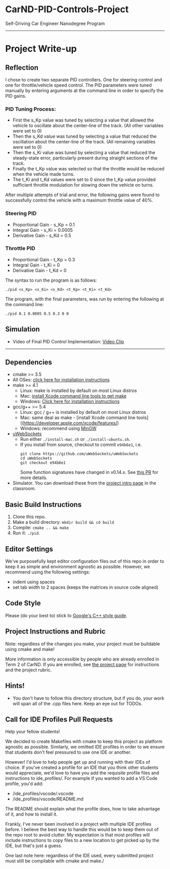 # CarND-PID-Controls-Project
Self-Driving Car Engineer Nanodegree Program

---

# Project Write-up

## Reflection

I chose to create two separate PID controllers. One for steering control and one for throttle/vehicle speed control.
The PID parameters were tuned manually by entering arguments at the command line in order to specify the PID gains.

### PID Tuning Process:
* First the s_Kp value was tuned by selecting a value that allowed the vehicle to oscillate about the center-line of the track. (All other variables were set to 0)
* Then the s_Kd value was tuned by selecting a value that reduced the oscillation about the center-line of the track. (All remaining variables were set to 0)
* Then the s_Ki value was tuned by selecting a value that reduced the steady-state error, particularly present during straight sections of the track.
* Finally the t_Kp value was selected so that the throttle would be reduced when the vehicle made turns.
* The t_Ki and t_Kd values were set to 0 since the t_Kp value provided sufficient throttle modulation for slowing down the vehicle on turns.


After multiple attempts of trial and error, the following gains were found to successfully control the vehicle with a maximum throttle value of 40%.

### Steering PID
* Proportional Gain - s_Kp = 0.1
* Integral Gain - s_Ki = 0.0005
* Derivative Gain - s_Kd = 0.5

### Throttle PID
* Proportional Gain - t_Kp = 0.3
* Integral Gain - t_Ki = 0
* Derivative Gain - t_Kd = 0

The syntax to run the program is as follows:

`./pid <s_Kp> <s_Ki> <s_Kd> <t_Kp> <t_Ki> <t_Kd>`

The program, with the final parameters, was run by entering the following at the command line:

 `./pid 0.1 0.0005 0.5 0.3 0 0`

## Simulation

* Video of Final PID Control Implementation: [Video Clip](https://youtu.be/ieKBPLncI5U)

---
## Dependencies

* cmake >= 3.5
 * All OSes: [click here for installation instructions](https://cmake.org/install/)
* make >= 4.1
  * Linux: make is installed by default on most Linux distros
  * Mac: [install Xcode command line tools to get make](https://developer.apple.com/xcode/features/)
  * Windows: [Click here for installation instructions](http://gnuwin32.sourceforge.net/packages/make.htm)
* gcc/g++ >= 5.4
  * Linux: gcc / g++ is installed by default on most Linux distros
  * Mac: same deal as make - [install Xcode command line tools]((https://developer.apple.com/xcode/features/)
  * Windows: recommend using [MinGW](http://www.mingw.org/)
* [uWebSockets](https://github.com/uWebSockets/uWebSockets)
  * Run either `./install-mac.sh` or `./install-ubuntu.sh`.
  * If you install from source, checkout to commit `e94b6e1`, i.e.
    ```
    git clone https://github.com/uWebSockets/uWebSockets
    cd uWebSockets
    git checkout e94b6e1
    ```
    Some function signatures have changed in v0.14.x. See [this PR](https://github.com/udacity/CarND-MPC-Project/pull/3) for more details.
* Simulator. You can download these from the [project intro page](https://github.com/udacity/self-driving-car-sim/releases) in the classroom.

## Basic Build Instructions

1. Clone this repo.
2. Make a build directory: `mkdir build && cd build`
3. Compile: `cmake .. && make`
4. Run it: `./pid`.

## Editor Settings

We've purposefully kept editor configuration files out of this repo in order to
keep it as simple and environment agnostic as possible. However, we recommend
using the following settings:

* indent using spaces
* set tab width to 2 spaces (keeps the matrices in source code aligned)

## Code Style

Please (do your best to) stick to [Google's C++ style guide](https://google.github.io/styleguide/cppguide.html).

## Project Instructions and Rubric

Note: regardless of the changes you make, your project must be buildable using
cmake and make!

More information is only accessible by people who are already enrolled in Term 2
of CarND. If you are enrolled, see [the project page](https://classroom.udacity.com/nanodegrees/nd013/parts/40f38239-66b6-46ec-ae68-03afd8a601c8/modules/f1820894-8322-4bb3-81aa-b26b3c6dcbaf/lessons/e8235395-22dd-4b87-88e0-d108c5e5bbf4/concepts/6a4d8d42-6a04-4aa6-b284-1697c0fd6562)
for instructions and the project rubric.

## Hints!

* You don't have to follow this directory structure, but if you do, your work
  will span all of the .cpp files here. Keep an eye out for TODOs.

## Call for IDE Profiles Pull Requests

Help your fellow students!

We decided to create Makefiles with cmake to keep this project as platform
agnostic as possible. Similarly, we omitted IDE profiles in order to we ensure
that students don't feel pressured to use one IDE or another.

However! I'd love to help people get up and running with their IDEs of choice.
If you've created a profile for an IDE that you think other students would
appreciate, we'd love to have you add the requisite profile files and
instructions to ide_profiles/. For example if you wanted to add a VS Code
profile, you'd add:

* /ide_profiles/vscode/.vscode
* /ide_profiles/vscode/README.md

The README should explain what the profile does, how to take advantage of it,
and how to install it.

Frankly, I've never been involved in a project with multiple IDE profiles
before. I believe the best way to handle this would be to keep them out of the
repo root to avoid clutter. My expectation is that most profiles will include
instructions to copy files to a new location to get picked up by the IDE, but
that's just a guess.

One last note here: regardless of the IDE used, every submitted project must
still be compilable with cmake and make./
